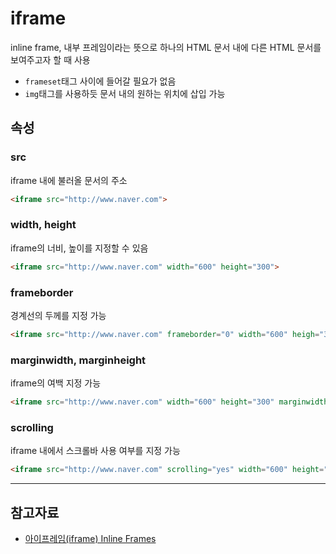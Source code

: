 # iframe
inline frame, 내부 프레임이라는 뜻으로 하나의 HTML 문서 내에 다른 HTML 문서를 보여주고자 할 때 사용

* `frameset`태그 사이에 들어갈 필요가 없음
* `img`태그를 사용하듯 문서 내의 원하는 위치에 삽입 가능

## 속성
### src
iframe 내에 불러올 문서의 주소
```html
<iframe src="http://www.naver.com">
```

### width, height
iframe의 너비, 높이를 지정할 수 있음
```html
<iframe src="http://www.naver.com" width="600" height="300">
```

### frameborder
경계선의 두께를 지정 가능
```html
<iframe src="http://www.naver.com" frameborder="0" width="600" heigh="300">
```

### marginwidth, marginheight
iframe의 여백 지정 가능
```html
<iframe src="http://www.naver.com" width="600" height="300" marginwidth="10" margihheight="10">
```

### scrolling
iframe 내에서 스크롤바 사용 여부를 지정 가능
```html
<iframe src="http://www.naver.com" scrolling="yes" width="600" height="300">
```

***
## 참고자료
* [아이프레임(iframe) Inline Frames](http://www.homejjang.com/05/iframe.php)

